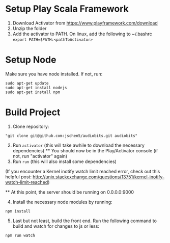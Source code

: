 Setup Play Scala Framework
==========================
1. Download Activator from https://www.playframework.com/download
2. Unzip the folder
3. Add the activator to PATH. On linux, add the following to ~/.bashrc
```export PATH=$PATH:<pathToActivator>```

Setup Node
==========
Make sure you have node installed. If not, run:
```
sudo apt-get update
sudo apt-get install nodejs
sudo apt-get install npm
```

Build Project
=============
1. Clone repository:
```
"git clone git@github.com:jschen5/audiobits.git audiobits"
```
2. Run ```activator``` (this will take awhile to download the necessary dependencies)
** You should now be in the Play/Activator console (if not, run "activator" again)
3. Run ```run``` (this will also install some dependencies)

(If you encounter a Kernel inotify watch limit reached error, check out this helpful post: http://unix.stackexchange.com/questions/13751/kernel-inotify-watch-limit-reached)

** At this point, the server should be running on 0.0.0.0:9000

4. Install the necessary node modules by running:
```
npm install
```
5. Last but not least, build the front end. Run the following command to build and watch for changes to js or less:
```
npm run watch
```
